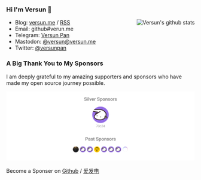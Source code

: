 ### Hi I'm Versun 👋

<img style="max-width: 450px" align="right" src="https://github-readme-stats.vercel.app/api?username=versun&show_icons=true&theme=onedark&hide_title=true&include_all_commits=true&count_private=true" alt="Versun's github stats"/>

- Blog: [versun.me](https://versun.me) / [RSS](https://versun.me/feed)
- Email: github#verun.me
- Telegram: [Versun Pan](https://t.me/versunpan)
- Mastodon: [@versun@versun.me](https://versun.me/@versun)
- Twitter: [@versunpan](https://x.com/VersunPan)

### A Big Thank You to My Sponsors
I am deeply grateful to my amazing supporters and sponsors who have made my open source journey possible.   
<p align="center">
  <a href="https://github.com/versun/sponsors/">
    <img src='https://raw.githubusercontent.com/versun/sponsors/main/sponsors.svg'/>
  </a>
</p>

Become a Sponser on [Github](https://github.com/sponsors/versun) / [爱发电](https://afdian.com/@versun) 
